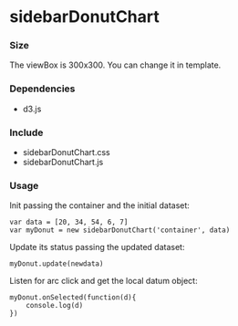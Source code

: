 # sidebarDonutChart



### Size

The viewBox is 300x300. You can change it in template.


### Dependencies

- d3.js



### Include

- sidebarDonutChart.css
- sidebarDonutChart.js



### Usage

Init passing the container and the initial dataset:
	
	var data = [20, 34, 54, 6, 7]
	var myDonut = new sidebarDonutChart('container', data)

Update its status passing the updated dataset:

	myDonut.update(newdata)

Listen for arc click and get the local datum object:

	myDonut.onSelected(function(d){
        console.log(d)
    })